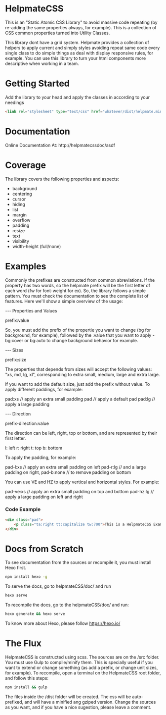 # HelpmateCSS

This is an "Static Atomic CSS Library" to avoid massive code repeating (by re-adding the same properties always, for example). This is a collection of CSS common properties turned into Utility Classes.

This library dont have a grid system. Helpmate provides a collection of helpers to apply current and simply styles avoiding repeat same code every single class to do simple things as deal with display responsive rules, for example. You can use this library to turn your html components more descriptive when working in a team.

# Getting Started

Add the library to your head and apply the classes in according to your needings

```html
<link rel="stylesheet" type="text/css" href="whatever/dist/helpmate.min.css">
```

# Documentation

Online Documentation At:
http://helpmatecssdoc/asdf

# Coverage

The library covers the following properties and aspects:

- background
- centering
- cursor
- hiding
- list
- margin
- overflow
- padding
- resize
- text
- visibility
- width-height (full/none)

# Examples

Commonly the prefixes are constructed from common abreviations. If the property has two words, so the
helpmate prefix will be the first letter of each word (fw for font-weight for ex). So, the library follows
a simple pattern. You must check the documentation to see the complete list of features. Here we'll show
a simple overview of the usage:

--- Properties and Values

prefix:value

So, you must add the prefix of the propertie you want to change (bg for background, for example), followed
by the :value that you want to apply - bg:cover or bg:auto to change background behavior for example.

--- Sizes

prefix:size

The properties that depends from sizes will accept the following values:
"xs, md, lg, xl", corresponding to extra small, medium, large and extra large.

If you want to add the default size, just add the prefix without value.
To apply different paddings, for example:

pad:xs // apply an extra small padding
pad    // apply a default pad
pad:lg // apply a large padding

--- Direction

prefix-direction:value

The direction can be left, right, top or bottom, and are represented by their first letter.

l: left
r: right
t: top
b: bottom

To apply the padding, for example:

pad-l:xs   // apply an extra small padding on left
pad-r:lg   // and a large padding on right,
pad-b:none // to remove padding on bottom

You can use VE and HZ to apply vertical and horizontal styles. For example:

pad-ve:xs // apply an extra small padding on top and bottom
pad-hz:lg // apply a large padding on left and right

### Code Example

```html
<div class="pad">
	<p class="ta:right tt:capitalize tw:700">This is a HelpmateCSS Example</p>
</div>
```

# Docs from Scratch

To see documentation from the sources or recompile it, you must install Hexo first.

```bash
npm install hexo -g
```

To serve the docs, go to helpmateCSS/doc/ and run

```bash
hexo serve
```

To recompile the docs, go to the helpmateCSS/doc/ and run:

```bash
hexo generate && hexo serve
```

To know more about Hexo, please follow https://hexo.io/

# The Flux

HelpmateCSS is constructed using scss. The sources are on the /src folder. You must use Gulp to compile/minify them.
This is specially useful if you want to extend or change something (as add a prefix, or change unit sizes, for example).
To recompile, open a terminal on the HelpmateCSS root folder, and follow this steps:


```bash
npm install && gulp
```

The files inside the /dist folder will be created. The css will be auto-prefixed, and will have a minified ang gziped version.
Change the sources as you want, and if you have a nice sugestion, please leave a comment.